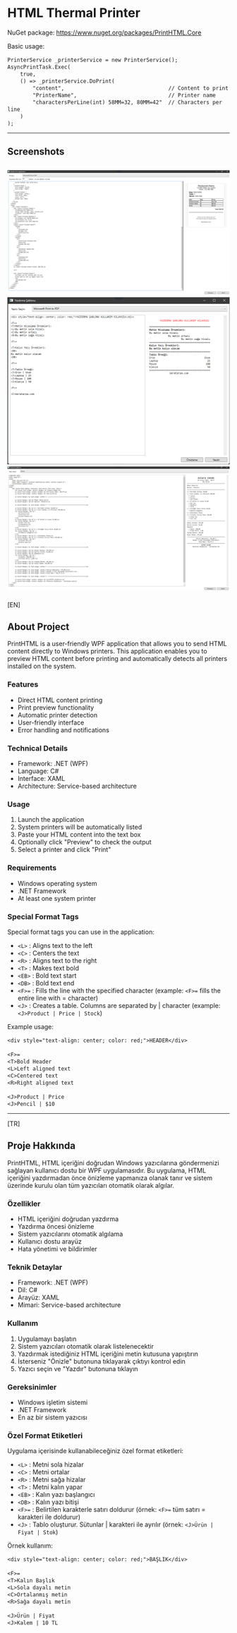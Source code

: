 # HTML Thermal Printer

NuGet package:
https://www.nuget.org/packages/PrintHTML.Core

Basic usage:
```
PrinterService _printerService = new PrinterService();
AsyncPrintTask.Exec(
    true,
    () => _printerService.DoPrint(
        "content",                                 // Content to print
        "PrinterName",                             // Printer name
        "charactersPerLine(int) 58MM=32, 80MM=42"  // Characters per line
    )
);
```
---

## Screenshots
![UI](Images/3.png)
![UI](Images/Main.png)
![UI](Images/2.png)
---
[EN]

## About Project
PrintHTML is a user-friendly WPF application that allows you to send HTML content directly to Windows printers. This application enables you to preview HTML content before printing and automatically detects all printers installed on the system.

### Features
- Direct HTML content printing
- Print preview functionality
- Automatic printer detection
- User-friendly interface
- Error handling and notifications

### Technical Details
- Framework: .NET (WPF)
- Language: C#
- Interface: XAML
- Architecture: Service-based architecture

### Usage
1. Launch the application
2. System printers will be automatically listed
3. Paste your HTML content into the text box
4. Optionally click "Preview" to check the output
5. Select a printer and click "Print"

### Requirements
- Windows operating system
- .NET Framework
- At least one system printer 

### Special Format Tags
Special format tags you can use in the application:

- `<L>` : Aligns text to the left
- `<C>` : Centers the text
- `<R>` : Aligns text to the right
- `<T>` : Makes text bold
- `<EB>` : Bold text start
- `<DB>` : Bold text end
- `<F>=` : Fills the line with the specified character (example: `<F>=` fills the entire line with = character)
- `<J>` : Creates a table. Columns are separated by | character (example: `<J>Product | Price | Stock`)

Example usage:
```
<div style="text-align: center; color: red;">HEADER</div>

<F>=
<T>Bold Header
<L>Left aligned text
<C>Centered text
<R>Right aligned text

<J>Product | Price
<J>Pencil | $10 
```
---
[TR]

## Proje Hakkında
PrintHTML, HTML içeriğini doğrudan Windows yazıcılarına göndermenizi sağlayan kullanıcı dostu bir WPF uygulamasıdır. Bu uygulama, HTML içeriğini yazdırmadan önce önizleme yapmanıza olanak tanır ve sistem üzerinde kurulu olan tüm yazıcıları otomatik olarak algılar.

### Özellikler
- HTML içeriğini doğrudan yazdırma
- Yazdırma öncesi önizleme
- Sistem yazıcılarını otomatik algılama
- Kullanıcı dostu arayüz
- Hata yönetimi ve bildirimler

### Teknik Detaylar
- Framework: .NET (WPF)
- Dil: C#
- Arayüz: XAML
- Mimari: Service-based architecture

### Kullanım
1. Uygulamayı başlatın
2. Sistem yazıcıları otomatik olarak listelenecektir
3. Yazdırmak istediğiniz HTML içeriğini metin kutusuna yapıştırın
4. İsterseniz "Önizle" butonuna tıklayarak çıktıyı kontrol edin
5. Yazıcı seçin ve "Yazdır" butonuna tıklayın

### Gereksinimler
- Windows işletim sistemi
- .NET Framework
- En az bir sistem yazıcısı

### Özel Format Etiketleri
Uygulama içerisinde kullanabileceğiniz özel format etiketleri:

- `<L>` : Metni sola hizalar
- `<C>` : Metni ortalar
- `<R>` : Metni sağa hizalar
- `<T>` : Metni kalın yapar
- `<EB>` : Kalın yazı başlangıcı
- `<DB>` : Kalın yazı bitişi
- `<F>=` : Belirtilen karakterle satırı doldurur (örnek: `<F>=` tüm satırı = karakteri ile doldurur)
- `<J>` : Tablo oluşturur. Sütunlar | karakteri ile ayrılır (örnek: `<J>Ürün | Fiyat | Stok`)

Örnek kullanım:
```
<div style="text-align: center; color: red;">BAŞLIK</div>

<F>=
<T>Kalın Başlık
<L>Sola dayalı metin
<C>Ortalanmış metin
<R>Sağa dayalı metin

<J>Ürün | Fiyat
<J>Kalem | 10 TL
```
